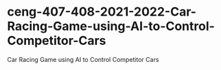# ceng-407-408-2021-2022-Car-Racing-Game-using-AI-to-Control-Competitor-Cars
Car Racing Game using AI to Control Competitor Cars

